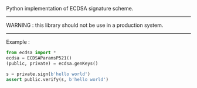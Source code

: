 Python implementation of ECDSA signature scheme.

------------

WARNING : this library should not be use in a production system.

------------

Example :

``` python
from ecdsa import *
ecdsa = ECDSAParamsP521()
(public, private) = ecdsa.genKeys()

s = private.sign(b'hello world')
assert public.verify(s, b'hello world')
```
